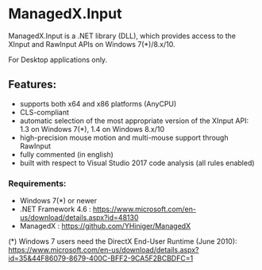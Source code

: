 # ManagedX.Input
ManagedX.Input is a .NET library (DLL), which provides access to the XInput and RawInput APIs on Windows 7(*)/8.x/10.

For Desktop applications only.


## Features:
- supports both x64 and x86 platforms (AnyCPU)
- CLS-compliant
- automatic selection of the most appropriate version of the XInput API: 1.3 on Windows 7(*), 1.4 on Windows 8.x/10
- high-precision mouse motion and multi-mouse support through RawInput
- fully commented (in english)
- built with respect to Visual Studio 2017 code analysis (all rules enabled)


### Requirements:
- Windows 7(*) or newer
- .NET Framework 4.6 : https://www.microsoft.com/en-us/download/details.aspx?id=48130
- ManagedX : https://github.com/YHiniger/ManagedX

(*) Windows 7 users need the DirectX End-User Runtime (June 2010): https://www.microsoft.com/en-us/download/details.aspx?id=35&44F86079-8679-400C-BFF2-9CA5F2BCBDFC=1